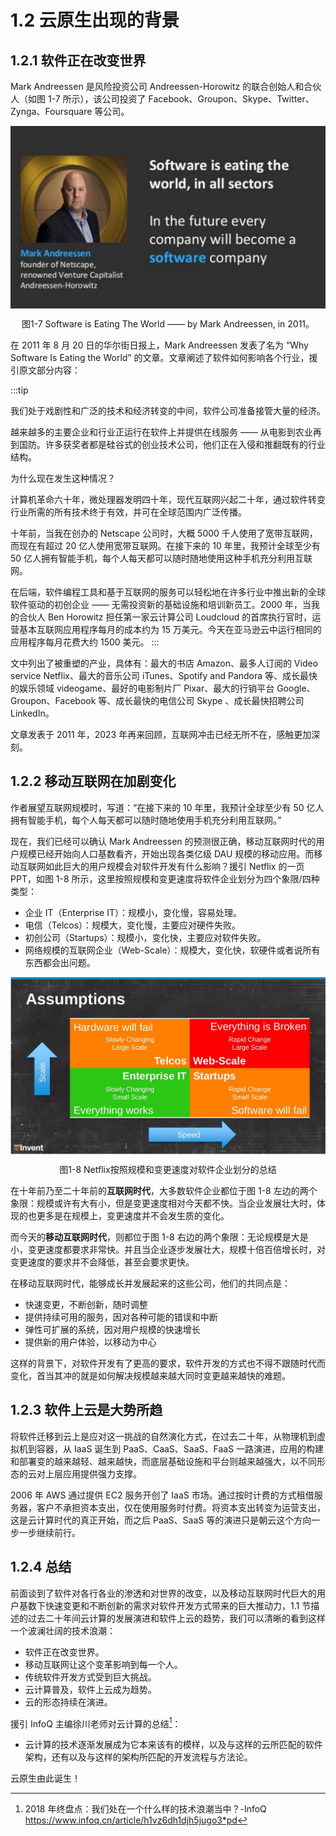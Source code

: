 # 1.2 云原生出现的背景

## 1.2.1 软件正在改变世界

Mark Andreessen 是风险投资公司 Andreessen-Horowitz 的联合创始人和合伙人（如图 1-7 所示），该公司投资了 Facebook、Groupon、Skype、Twitter、Zynga、Foursquare 等公司。

<div  align="center">
	<img src="../assets/SoftwareEatingTheWorld.jpg" width = "620"  align=center />
	<p>图1-7 Software is Eating The World —— by Mark Andreessen, in 2011。</p>
</div>


在 2011 年 8 月 20 日的华尔街日报上，Mark Andreessen 发表了名为 “Why Software Is Eating the World” 的文章。文章阐述了软件如何影响各个行业，援引原文部分内容：

:::tip <i></i>

我们处于戏剧性和广泛的技术和经济转变的中间，软件公司准备接管大量的经济。

越来越多的主要企业和行业正运行在软件上并提供在线服务 —— 从电影到农业再到国防。许多获奖者都是硅谷式的创业技术公司，他们正在入侵和推翻既有的行业结构。

为什么现在发生这种情况？

计算机革命六十年，微处理器发明四十年，现代互联网兴起二十年，通过软件转变行业所需的所有技术终于有效，并可在全球范围内广泛传播。

十年前，当我在创办的 Netscape 公司时，大概 5000 千人使用了宽带互联网，而现在有超过 20 亿人使用宽带互联网。在接下来的 10 年里，我预计全球至少有 50 亿人拥有智能手机，每个人每天都可以随时随地使用这种手机充分利用互联网。

在后端，软件编程工具和基于互联网的服务可以轻松地在许多行业中推出新的全球软件驱动的初创企业 —— 无需投资新的基础设施和培训新员工。2000 年，当我的合伙人 Ben Horowitz 担任第一家云计算公司 Loudcloud 的首席执行官时，运营基本互联网应用程序每月的成本约为 15 万美元。今天在亚马逊云中运行相同的应用程序每月花费大约 1500 美元。
:::

文中列出了被重塑的产业，具体有：最大的书店 Amazon、最多人订阅的 Video service Netflix、最大的音乐公司 iTunes、Spotify and Pandora 等、成长最快的娱乐领域 videogame、最好的电影制片厂 Pixar、最大的行销平台 Google、Groupon、Facebook 等、成长最快的电信公司 Skype 、成长最快招聘公司 LinkedIn。

文章发表于 2011 年，2023 年再来回顾，互联网冲击已经无所不在，感触更加深刻。

## 1.2.2 移动互联网在加剧变化

作者展望互联网规模时，写道：“在接下来的 10 年里，我预计全球至少有 50 亿人拥有智能手机，每个人每天都可以随时随地使用手机充分利用互联网。”

现在，我们已经可以确认 Mark Andreessen 的预测很正确，移动互联网时代的用户规模已经开始向人口基数看齐，开始出现各类亿级 DAU 规模的移动应用。而移动互联网如此巨大的用户规模会对软件开发有什么影响？援引 Netflix 的一页 PPT，如图 1-8 所示，这里按照规模和变更速度将软件企业划分为四个象限/四种类型：

- 企业 IT（Enterprise IT）：规模小，变化慢，容易处理。
- 电信（Telcos）：规模大，变化慢，主要应对硬件失败。
- 初创公司（Startups）：规模小，变化快，主要应对软件失败。
- 网络规模的互联网企业（Web-Scale）：规模大，变化快，软硬件或者说所有东西都会出问题。

<div  align="center">
	<img src="../assets/ppt4.jpg" width = "620"  align=center />
	<p>图1-8 Netflix按照规模和变更速度对软件企业划分的总结</p>
</div>

在十年前乃至二十年前的**互联网时代**，大多数软件企业都位于图 1-8 左边的两个象限：规模或许有大有小，但是变更速度相对今天都不快。当企业发展壮大时，体现的也更多是在规模上，变更速度并不会发生质的变化。

而今天的**移动互联网时代**，则都位于图 1-8 右边的两个象限：无论规模是大是小，变更速度都要求非常快。并且当企业逐步发展壮大，规模十倍百倍增长时，对变更速度的要求并不会降低，甚至会要求更快。

在移动互联网时代，能够成长并发展起来的这些公司，他们的共同点是：

- 快速变更，不断创新，随时调整
- 提供持续可用的服务，因对各种可能的错误和中断
- 弹性可扩展的系统，因对用户规模的快速增长
- 提供新的用户体验，以移动为中心

这样的背景下，对软件开发有了更高的要求，软件开发的方式也不得不跟随时代而变化，首当其冲的就是如何解决规模越来越大同时变更越来越快的难题。

## 1.2.3 软件上云是大势所趋

将软件迁移到云上是应对这一挑战的自然演化方式，在过去二十年，从物理机到虚拟机到容器，从 IaaS 诞生到 PaaS、CaaS、SaaS、FaaS 一路演进，应用的构建和部署变的越来越轻、越来越快，而底层基础设施和平台则越来越强大，以不同形态的云对上层应用提供强力支撑。

2006 年 AWS 通过提供 EC2 服务开创了 IaaS 市场。通过按时计费的方式租借服务器，客户不承担资本支出，仅在使用服务时付费。将资本支出转变为运营支出，这是云计算时代的真正开始，而之后 PaaS、SaaS 等的演进只是朝云这个方向一步一步继续前行。

## 1.2.4 总结

前面谈到了软件对各行各业的渗透和对世界的改变，以及移动互联网时代巨大的用户基数下快速变更和不断创新的需求对软件开发方式带来的巨大推动力，1.1 节描述的过去二十年间云计算的发展演进和软件上云的趋势，我们可以清晰的看到这样一个波澜壮阔的技术浪潮：

- 软件正在改变世界。
- 移动互联网让这个变革影响到每一个人。
- 传统软件开发方式受到巨大挑战。
- 云计算普及，软件上云成为趋势。
- 云的形态持续在演进。

援引 InfoQ 主编徐川老师对云计算的总结[^1]：
- 云计算的技术逐渐发展成为它本来该有的模样，以及与这样的云所匹配的软件架构，还有以及与这样的架构所匹配的开发流程与方法论。

云原生由此诞生！

[^1]: 2018 年终盘点：我们处在一个什么样的技术浪潮当中？-InfoQ https://www.infoq.cn/article/h1vz6dh1djh5jugo3*pd

